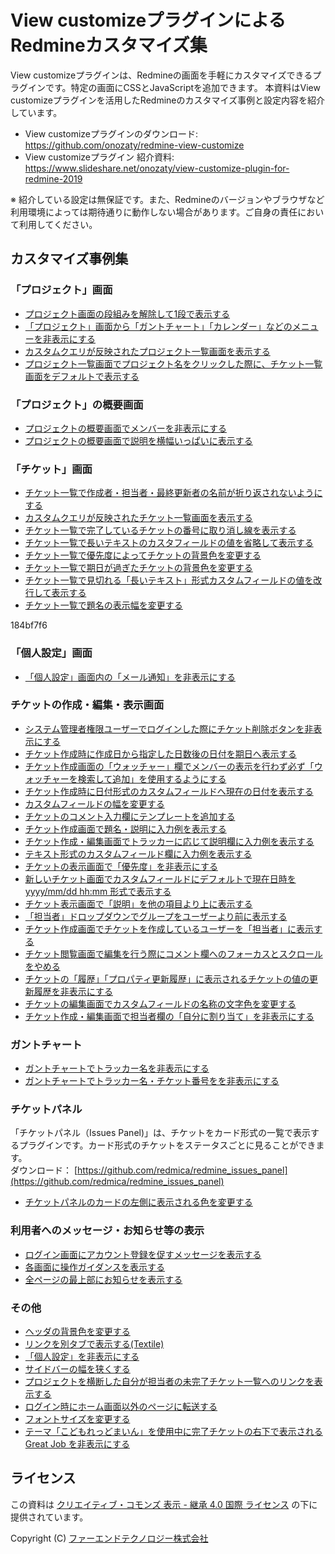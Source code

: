 # View customizeプラグインによるRedmineカスタマイズ集

View customizeプラグインは、Redmineの画面を手軽にカスタマイズできるプラグインです。特定の画面にCSSとJavaScriptを追加できます。
本資料はView customizeプラグインを活用したRedmineのカスタマイズ事例と設定内容を紹介しています。

* View customizeプラグインのダウンロード: https://github.com/onozaty/redmine-view-customize
* View customizeプラグイン 紹介資料: https://www.slideshare.net/onozaty/view-customize-plugin-for-redmine-2019

※ 紹介している設定は無保証です。また、Redmineのバージョンやブラウザなど利用環境によっては期待通りに動作しない場合があります。ご自身の責任において利用してください。

## カスタマイズ事例集

### 「プロジェクト」画面

* [プロジェクト画面の段組みを解除して1段で表示する](customizes/f6b5901b/customize.md)
* [「プロジェクト」画面から「ガントチャート」「カレンダー」などのメニューを非表示にする](customizes/de33ffd8/customize.md)
* [カスタムクエリが反映されたプロジェクト一覧画面を表示する](customizes/8fbd742a/customize.md)
* [プロジェクト一覧画面でプロジェクト名をクリックした際に、チケット一覧画面をデフォルトで表示する](customizes/13c2b2e2/customize.md)

### 「プロジェクト」の概要画面

* [プロジェクトの概要画面でメンバーを非表示にする](customizes/b36e52d2/customize.md)
* [プロジェクトの概要画面で説明を横幅いっぱいに表示する](customizes/eaa837fe/customize.md)

### 「チケット」画面

* [チケット一覧で作成者・担当者・最終更新者の名前が折り返されないようにする](customizes/5efbb0c1/customize.md)
* [カスタムクエリが反映されたチケット一覧画面を表示する](customizes/4a3d6294/customize.md)
* [チケット一覧で完了しているチケットの番号に取り消し線を表示する](customizes/a0dc300b/customize.md)
* [チケット一覧で長いテキストのカスタフィールドの値を省略して表示する](customizes/14284ae1/customize.md)
* [チケット一覧で優先度によってチケットの背景色を変更する](customizes/1f7acfab/customize.md)
* [チケット一覧で期日が過ぎたチケットの背景色を変更する](customizes/1201d1e4/customize.md)
* [チケット一覧で見切れる「長いテキスト」形式カスタムフィールドの値を改行して表示する](customizes/1f5a39bc/customize.md)
* [チケット一覧で題名の表示幅を変更する](customizes/184bf7f6/customize.md)


184bf7f6


### 「個人設定」画面

* [「個人設定」画面内の「メール通知」を非表示にする](customizes/22dad0f4/customize.md)

### チケットの作成・編集・表示画面

* [システム管理者権限ユーザーでログインした際にチケット削除ボタンを非表示にする](customizes/27afbc24/customize.md)
* [チケット作成時に作成日から指定した日数後の日付を期日へ表示する](customizes/85cfc016/customize.md)
* [チケット作成画面の「ウォッチャー」欄でメンバーの表示を行わず必ず「ウォッチャーを検索して追加」を使用するようにする](customizes/3f0a014e/customize.md)
* [チケット作成時に日付形式のカスタムフィールドへ現在の日付を表示する](customizes/7f0d0fa2/customize.md)
* [カスタムフィールドの幅を変更する](customizes/25c168d1/customize.md)
* [チケットのコメント入力欄にテンプレートを追加する](customizes/52ff2644/customize.md)
* [チケット作成画面で題名・説明に入力例を表示する](customizes/01951140/customize.md)
* [チケット作成・編集画面でトラッカーに応じて説明欄に入力例を表示する](customizes/0d25011e/customize.md)
* [テキスト形式のカスタムフィールド欄に入力例を表示する](customizes/1b38e16b/customize.md)
* [チケットの表示画面で「優先度」を非表示にする](customizes/0f3bccf7/customize.md)
* [新しいチケット画面でカスタムフィールドにデフォルトで現在日時を yyyy/mm/dd hh:mm 形式で表示する](customizes/68c4adc1/customize.md)
* [チケット表示画面で「説明」を他の項目より上に表示する](customizes/a69779da/customize.md)
* [「担当者」ドロップダウンでグループをユーザーより前に表示する](customizes/c615d345/customize.md)
* [チケット作成画面でチケットを作成しているユーザーを「担当者」に表示する](customizes/f8be8ed3/customize.md)
* [チケット閲覧画面で編集を行う際にコメント欄へのフォーカスとスクロールをやめる](customizes/a0eefde8/customize.md)
* [チケットの「履歴」「プロパティ更新履歴」に表示されるチケットの値の更新履歴を非表示にする](customizes/14f8c37a/customize.md)
* [チケットの編集画面でカスタムフィールドの名称の文字色を変更する](customizes/f391b553/customize.md)
* [チケット作成・編集画面で担当者欄の「自分に割り当て」を非表示にする](customizes/3a39c3e5/customize.md)

### ガントチャート

* [ガントチャートでトラッカー名を非表示にする](customizes/0b123b84/customize.md)
* [ガントチャートでトラッカー名・チケット番号をを非表示にする](customizes/473c1aaf/customize.md)

### チケットパネル

「チケットパネル（Issues Panel)」は、チケットをカード形式の一覧で表示するプラグインです。カード形式のチケットをステータスごとに見ることができます。  
ダウンロード： [https://github.com/redmica/redmine_issues_panel](https://github.com/redmica/redmine_issues_panel)

* [チケットパネルのカードの左側に表示される色を変更する](customizes/4a061412/customize.md)

### 利用者へのメッセージ・お知らせ等の表示

* [ログイン画面にアカウント登録を促すメッセージを表示する](customizes/fb591668/customize.md)
* [各画面に操作ガイダンスを表示する](customizes/894e7a80/customize.md)
* [全ページの最上部にお知らせを表示する](customizes/04026502/customize.md)

### その他

* [ヘッダの背景色を変更する](customizes/5be64089/customize.md)
* [リンクを別タブで表示する(Textile)](customizes/0798899d/customize.md)
* [「個人設定」を非表示にする](customizes/4eac4649/customize.md)
* [サイドバーの幅を狭くする](customizes/429ae96e/customize.md)
* [プロジェクトを横断した自分が担当者の未完了チケット一覧へのリンクを表示する](customizes/7226f2fe/customize.md)
* [ログイン時にホーム画面以外のページに転送する](customizes/83065c7c/customize.md)
* [フォントサイズを変更する](customizes/d21c4380/customize.md)
* [テーマ「こどもれっどまいん」を使用中に完了チケットの右下で表示される Great Job を非表示にする](customizes/8bc09b09/customize.md)

## ライセンス

この資料は [クリエイティブ・コモンズ 表示 - 継承 4.0 国際 ライセンス](https://creativecommons.org/licenses/by-sa/4.0/) の下に提供されています。

Copyright (C) [ファーエンドテクノロジー株式会社](https://www.farend.co.jp/)
